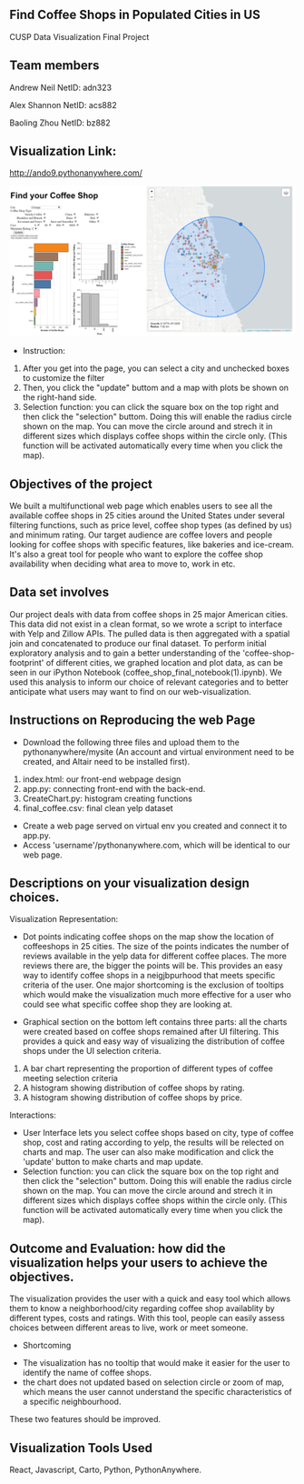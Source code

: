 ## Find Coffee Shops in Populated Cities in US
CUSP Data Visualization Final Project

## Team members

Andrew Neil      NetID: adn323

Alex Shannon     NetID: acs882

Baoling Zhou     NetID: bz882

## Visualization Link: 
http://ando9.pythonanywhere.com/


![alt text](https://raw.githubusercontent.com/andrewnell/Data_Visualization/master/DataViz2018_adn323/Project/coffee_app_image.PNG)

- Instruction: 
1. After you get into the page, you can select a city and unchecked boxes to customize the filter
2. Then, you click the "update" buttom and a map with plots be shown on the right-hand side. 
3. Selection function: you can click the square box on the top right and then click the "selection" buttom. Doing this will enable the radius circle shown on the map. You can move the circle around and strech it in different sizes which displays coffee shops within the circle only. (This function will be activated automatically every time when you click the map).

## Objectives of the project
We built a multifunctional web page which enables users to see all the available coffee shops in 25 cities around the United States under several filtering functions, such as price level, coffee shop types (as defined by us) and minimum rating.  Our target audience are coffee lovers and people looking for coffee shops with specific features, like bakeries and ice-cream. It's also a great tool for people who want to explore the coffee shop availability when deciding what area to move to, work in etc.


## Data set involves
Our project deals with data from coffee shops in 25 major American cities. This data did not exist in a clean format, so we wrote a script to interface with Yelp and Zillow APIs. The pulled data is then aggregated with a spatial join and concatenated to produce our final dataset. To perform initial exploratory analysis and to gain a better understanding of the 'coffee-shop-footprint' of different cities, we graphed location and plot data, as can be seen in our iPython Notebook (coffee_shop_final_notebook(1).ipynb). We used this analysis to inform our choice of relevant categories and to better anticipate what users may want to find on our web-visualization. 

## Instructions on Reproducing the web Page
- Download the following three files and upload them to the pythonanywhere/mysite (An account and virtual environment need to be created, and Altair need to be installed first).
1. index.html: our front-end webpage design
2. app.py: connecting front-end with the back-end.
3. CreateChart.py: histogram creating functions
4. final_coffee.csv: final clean yelp dataset

- Create a web page served on virtual env you created and connect it to app.py.
- Access 'username'/pythonanywhere.com, which will be identical to our web page.

## Descriptions on your visualization design choices. 

Visualization Representation:
- Dot points indicating coffee shops on the map show the location of coffeeshops in 25 cities. The size of the points indicates the number of reviews available in the yelp data for different coffee places. The more reviews there are, the bigger the points will be. This provides an easy way to identify coffee shops in a neigjbpurhood that meets specific criteria of the user. One major shortcoming is the exclusion of tooltips which would make the visualization much more effective for a user who could see what specific coffee shop they are looking at.

- Graphical section on the bottom left contains three parts: all the charts were created based on coffee shops remained after UI filtering. This provides a quick and easy way of visualizing the distribution of coffee shops under the UI selection criteria. 

1. A bar chart representing the proportion of different types of coffee meeting selection criteria
2. A histogram showing distribution of coffee shops by rating.
3. A histogram showing distribution of coffee shops by price. 

Interactions:
- User Interface lets you select coffee shops based on city, type of coffee shop, cost and rating according to yelp, the results will be relected on charts and map. The user can also make modification and click the 'update' button to make charts and map update. 
- Selection function: you can click the square box on the top right and then click the "selection" buttom. Doing this will enable the radius circle shown on the map. You can move the circle around and strech it in different sizes which displays coffee shops within the circle only. (This function will be activated automatically every time when you click the map).

## Outcome and Evaluation: how did the visualization helps your users to achieve the objectives.
The visualization provides the user with a quick and easy tool which allows them to know a neighborhood/city regarding coffee shop availablity by different types, costs and ratings. With this tool, people can easily assess choices between different areas to live, work or meet someone. 

- Shortcoming
* The visualization has no tooltip that would make it easier for the user to identify the name of coffee shops. 
* the chart does not updated based on selection circle or zoom of map, which means the user cannot understand the specific characteristics of a specific neighbourhood. 

These two features should be improved. 


## Visualization Tools Used
React, Javascript, Carto, Python, PythonAnywhere.



